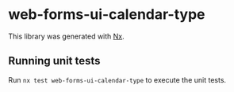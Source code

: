 # web-forms-ui-calendar-type

This library was generated with [Nx](https://nx.dev).

## Running unit tests

Run `nx test web-forms-ui-calendar-type` to execute the unit tests.
